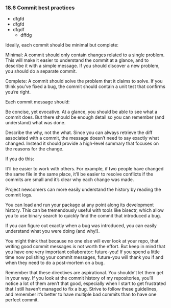 ### 18.6 Commit best practices

- dfgfd
- dfgfd
- dfgdf
  - dffdg

Ideally, each commit should be minimal but complete:

Minimal: A commit should only contain changes related to a single problem. This will make it easier to understand the commit at a glance, and to describe it with a simple message. If you should discover a new problem, you should do a separate commit.

Complete: A commit should solve the problem that it claims to solve. If you think you’ve fixed a bug, the commit should contain a unit test that confirms you’re right.

Each commit message should:

Be concise, yet evocative. At a glance, you should be able to see what a commit does. But there should be enough detail so you can remember (and understand) what was done.

Describe the why, not the what. Since you can always retrieve the diff associated with a commit, the message doesn’t need to say exactly what changed. Instead it should provide a high-level summary that focuses on the reasons for the change.

If you do this:

It’ll be easier to work with others. For example, if two people have changed the same file in the same place, it’ll be easier to resolve conflicts if the commits are small and it’s clear why each change was made.

Project newcomers can more easily understand the history by reading the commit logs.

You can load and run your package at any point along its development history. This can be tremendously useful with tools like bisectr, which allow you to use binary search to quickly find the commit that introduced a bug.

If you can figure out exactly when a bug was introduced, you can easily understand what you were doing (and why!).

You might think that because no one else will ever look at your repo, that writing good commit messages is not worth the effort. But keep in mind that you have one very important collaborator: future-you! If you spend a little time now polishing your commit messages, future-you will thank you if and when they need to do a post-mortem on a bug.

Remember that these directives are aspirational. You shouldn’t let them get in your way. If you look at the commit history of my repositories, you’ll notice a lot of them aren’t that good, especially when I start to get frustrated that I still haven’t managed to fix a bug. Strive to follow these guidelines, and remember it’s better to have multiple bad commits than to have one perfect commit.
